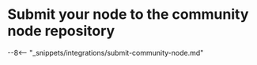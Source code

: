 # Submit your node to the community node repository

--8<-- "_snippets/integrations/submit-community-node.md"
